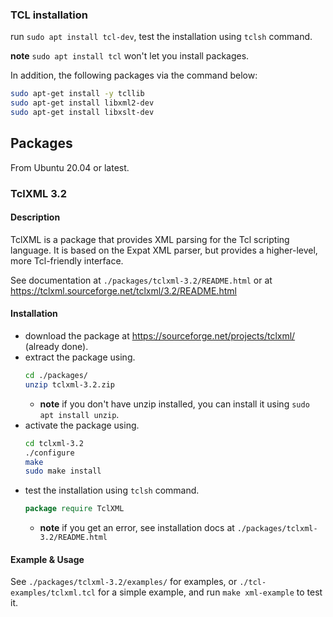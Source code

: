 ### TCL installation
run `sudo apt install tcl-dev`, test the installation using `tclsh` command.

**note** `sudo apt install tcl` won't let you install packages. 

In addition, the following packages via the command below:
```bash
sudo apt-get install -y tcllib
sudo apt-get install libxml2-dev
sudo apt-get install libxslt-dev
```

## Packages
From Ubuntu 20.04 or latest.

### TclXML 3.2
#### Description
TclXML is a package that provides XML parsing for the Tcl scripting language. It is based on the Expat XML parser, but provides a higher-level, more Tcl-friendly interface.

See documentation at `./packages/tclxml-3.2/README.html` or at https://tclxml.sourceforge.net/tclxml/3.2/README.html
#### Installation
  - download the package at https://sourceforge.net/projects/tclxml/ (already done).
  - extract the package using.
    ```bash 
    cd ./packages/
    unzip tclxml-3.2.zip
    ``` 
    - **note** if you don't have unzip installed, you can install it using `sudo apt install unzip`.
  - activate the package using.
    ```bash
    cd tclxml-3.2
    ./configure
    make
    sudo make install
    ```
  - test the installation using `tclsh` command.
    ```tcl
    package require TclXML
    ```
    - **note** if you get an error, see installation docs at `./packages/tclxml-3.2/README.html`

#### Example & Usage
See `./packages/tclxml-3.2/examples/` for examples,
or `./tcl-examples/tclxml.tcl` for a simple example, and run `make xml-example` to test it.
